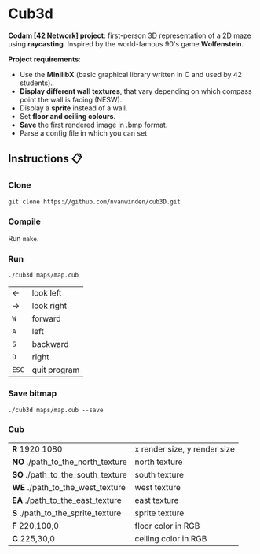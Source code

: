 # Cub3d

**Codam [42 Network] project**: first-person 3D representation of a 2D maze using **raycasting**. Inspired by the world-famous 90's game **Wolfenstein**.

**Project requirements**:

- Use the **MinilibX** (basic graphical library written in C and used by 42 students).
- **Display different wall textures**, that vary depending on which compass point the wall is facing (NESW).
- Display a **sprite** instead of a wall.
- Set **floor and ceiling colours**.
- **Save** the first rendered image in .bmp format.
- Parse a config file in which you can set 

## Instructions :clipboard:

### Clone

`git clone https://github.com/nvanwinden/cub3D.git`

### Compile

Run `make`.

### Run

`./cub3d maps/map.cub`

|  |  |
|--|--|
|&#8592; | look left |
|&#8594; | look right |
| `W` | forward |
| `A` | left |
| `S` | backward |
| `D` | right |
| `ESC` | quit program |

### Save bitmap

`./cub3d maps/map.cub --save`

### Cub

|  |  |
|--|--|
| **R** 1920 1080 | x render size, y render size |
| **NO** ./path_to_the_north_texture | north texture |
| **SO** ./path_to_the_south_texture | south texture |
| **WE** ./path_to_the_west_texture | west texture |
| **EA** ./path_to_the_east_texture | east texture |
| **S** ./path_to_the_sprite_texture | sprite texture |
| **F** 220,100,0 | floor color in RGB |
| **C** 225,30,0 | ceiling color in RGB |
